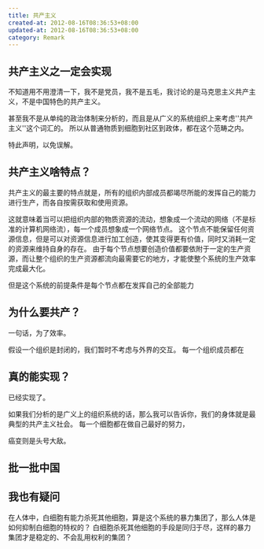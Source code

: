```yaml
---
title: 共产主义
created-at: 2012-08-16T08:36:53+08:00
updated-at: 2012-08-16T08:36:53+08:00
category: Remark
---
```


## 共产主义之一定会实现

不知道用不用澄清一下，我不是党员，我不是五毛，我讨论的是马克思主义共产主义，不是中国特色的共产主义。

甚至我不是从单纯的政治体制来分析的，而且是从广义的系统组织上来考虑''共产主义''这个词汇的。
所以从普通物质到细胞到社区到政体，都在这个范畴之内。

特此声明，以免误解。

## 共产主义啥特点？

共产主义的最主要的特点就是，所有的组织内部成员都竭尽所能的发挥自己的能力进行生产，而各自按需获取和使用资源。

这就意味着当可以把组织内部的物质资源的流动，想象成一个流动的网络（不是标准的计算机网络流），每一个成员想象成一个网络节点。
这个节点不能保留任何资源信息，但是可以对资源信息进行加工创造，使其变得更有价值，同时又消耗一定的资源来维持自身的存在。
由于每个节点想要创造价值都要依附于一定的生产资源，而让整个组织的生产资源都流向最需要它的地方，才能使整个系统的生产效率完成最大化。

但是这个系统的前提条件是每个节点都在发挥自己的全部能力

## 为什么要共产？

一句话，为了效率。

假设一个组织是封闭的，我们暂时不考虑与外界的交互。
每一个组织成员都在

## 真的能实现？

已经实现了。

如果我们分析的是广义上的组织系统的话，那么我可以告诉你，我们的身体就是最典型的共产主义社会。
每一个细胞都在做自己最好的努力，

癌变则是头号大敌。

## 批一批中国


## 我也有疑问

在人体中，白细胞有能力杀死其他细胞，算是这个系统的暴力集团了，那么人体是如何抑制白细胞的特权的？
白细胞杀死其他细胞的手段是同归于尽，这样的暴力集团才是稳定的、不会乱用权利的集团？

